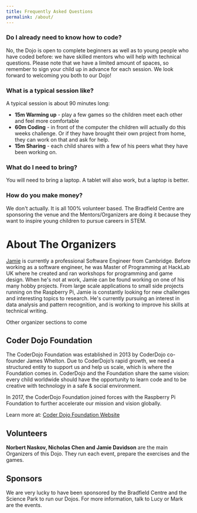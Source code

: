 ```yaml
---
title: Frequently Asked Questions
permalink: /about/
---
```


### Do I already need to know how to code?

No, the Dojo is open to complete beginners as well as to young people who have coded before: we have skilled mentors who will help with technical questions. Please note that we have a limited amount of spaces, so remember to sign your child up in advance for each session. We look forward to welcoming you both to our Dojo!

### What is a typical session like?

A typical session is about 90 minutes long:

- **15m Warming up** - play a few games so the children meet each other and feel more comfortable
- **60m Coding** - in front of the computer the children will actually do this weeks challenge. Or if they have brought their own project from home, they can work on that and ask for help.
- **15m Sharing** - each child shares with a few of his peers what they have been working on.

### What do I need to bring?

You will need to bring a laptop. A tablet will also work, but a laptop is better.

### How do you make money?

We don't actually. It is all 100% volunteer based. The Bradfield Centre are sponsoring the venue and the Mentors/Organizers are doing it because they want to inspire young children to pursue careers in STEM.

# About The Organizers

[Jamie](https://github.com/JamieDavidson) is currently a professional Software Engineer from Cambridge. Before working as a software engineer, he was Master of Programming at HackLab UK where he created and ran workshops for programming and game design. When he's not at work, Jamie can be found working on one of his many hobby projects. From large scale applications to small side projects running on the Raspberry Pi, Jamie is constantly looking for new challenges and interesting topics to research. He's currently pursuing an interest in data analysis and pattern recognition, and is working to improve his skills at technical writing.



Other organizer sections to come

## Coder Dojo Foundation

The CoderDojo Foundation was established in 2013 by CoderDojo co-founder James Whelton. Due to CoderDojo’s rapid growth, we need a structured entity to support us and help us scale, which is where the Foundation comes in. CoderDojo and the Foundation share the same vision: every child worldwide should have the opportunity to learn code and to be creative with technology in a safe & social environment.

In 2017, the CoderDojo Foundation joined forces with the Raspberry Pi Foundation to further accelerate our mission and vision globally.

Learn more at: [Coder Dojo Foundation Website](https://coderdojo.com/foundation/)

## Volunteers

**Norbert Naskov, Nicholas Chen and Jamie Davidson** are the main Organizers of this Dojo. They run each event, prepare the exercises and the games.

## Sponsors

We are very lucky to have been sponsored by the Bradfield Centre and the Science Park to run our Dojos. For more information, talk to Lucy or Mark are the events.
